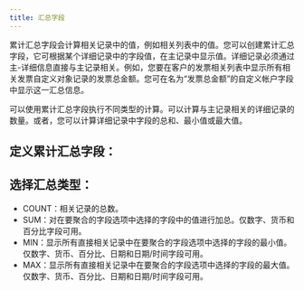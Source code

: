 ```yaml
---
title: 汇总字段
---
```


累计汇总字段会计算相关记录中的值，例如相关列表中的值。您可以创建累计汇总字段，它可根据某个详细记录中的字段值，在主记录中显示值。详细记录必须通过主-详细信息直接与主记录相关。例如，您要在客户的发票相关列表中显示所有相关发票自定义对象记录的发票总金额。您可在名为“发票总金额”的自定义帐户字段中显示这一汇总信息。

可以使用累计汇总字段执行不同类型的计算。可以计算与主记录相关的详细记录的数量。或者，您可以计算详细记录中字段的总和、最小值或最大值。

## 定义累计汇总字段：

## 选择汇总类型：

- COUNT：相关记录的总数。
- SUM：对在要聚合的字段选项中选择的字段中的值进行加总。仅数字、货币和百分比字段可用。
- MIN：显示所有直接相关记录中在要聚合的字段选项中选择的字段的最小值。仅数字、货币、百分比、日期和日期/时间字段可用。
- MAX：显示所有直接相关记录中在要聚合的字段选项中选择的字段的最大值。仅数字、货币、百分比、日期和日期/时间字段可用。
